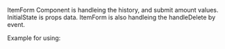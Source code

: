 ItemForm Component is handleing the history, and submit amount values.
InitialState is props data.
ItemForm is also handleing the handleDelete by event.


Example for using:

```js

```
